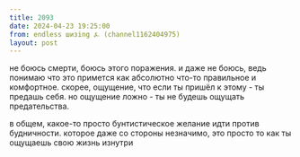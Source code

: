 ```yaml
---
title: 2093
date: 2024-04-23 19:25:00
from: endless шизing ⍼ (channel1162404975)
layout: post
---
```


не боюсь смерти, боюсь этого поражения. и даже не боюсь, ведь понимаю что это примется как абсолютно что-то правильное и комфортное.
скорее, ощущение, что если ты пришёл к этому - ты предашь себя. но ощущение ложно - ты не будешь ощущать предательства.

в общем, какое-то просто бунтистическое желание идти против будничности. которое даже со стороны незначимо, это просто то как ты ощущаешь свою жизнь изнутри
